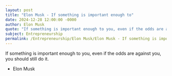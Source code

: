 ```yaml
---
layout: post
title: "Elon Musk - If something is important enough to"
date: 2024-12-28 12:00:00 -0000
author: Elon Musk
quote: "If something is important enough to you, even if the odds are against you, you should still do it."
subject: Entrepreneurship
permalink: /Entrepreneurship/Elon Musk/Elon Musk - If something is important enough to
---
```


If something is important enough to you, even if the odds are against you, you should still do it.

- Elon Musk
